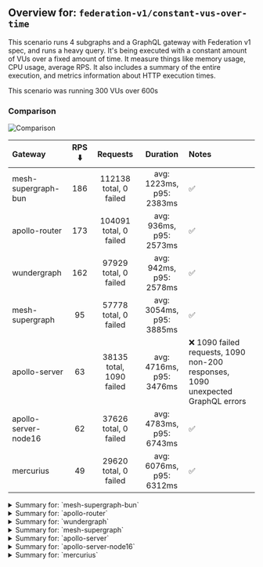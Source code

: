 ## Overview for: `federation-v1/constant-vus-over-time`


This scenario runs 4 subgraphs and a GraphQL gateway with Federation v1 spec, and runs a heavy query. It's being executed with a constant amount of VUs over a fixed amount of time. It measure things like memory usage, CPU usage, average RPS. It also includes a summary of the entire execution, and metrics information about HTTP execution times.


This scenario was running 300 VUs over 600s


### Comparison


<img src="https://imagedelivery.net/KYe9TScr4TldYHA48pczVg/6f6e860b-a6ce-4271-c7a9-36520e8ac300/public" alt="Comparison" />


| Gateway              | RPS ⬇️ |         Requests         |         Duration         | Notes                                                                          |
| :------------------- | :----: | :----------------------: | :----------------------: | :----------------------------------------------------------------------------- |
| mesh-supergraph-bun  |  186   |  112138 total, 0 failed  | avg: 1223ms, p95: 2383ms | ✅                                                                              |
| apollo-router        |  173   |  104091 total, 0 failed  | avg: 936ms, p95: 2573ms  | ✅                                                                              |
| wundergraph          |  162   |  97929 total, 0 failed   | avg: 942ms, p95: 2578ms  | ✅                                                                              |
| mesh-supergraph      |   95   |  57778 total, 0 failed   | avg: 3054ms, p95: 3885ms | ✅                                                                              |
| apollo-server        |   63   | 38135 total, 1090 failed | avg: 4716ms, p95: 3476ms | ❌ 1090 failed requests, 1090 non-200 responses, 1090 unexpected GraphQL errors |
| apollo-server-node16 |   62   |  37626 total, 0 failed   | avg: 4783ms, p95: 6743ms | ✅                                                                              |
| mercurius            |   49   |  29620 total, 0 failed   | avg: 6076ms, p95: 6312ms | ✅                                                                              |



<details>
  <summary>Summary for: `mesh-supergraph-bun`</summary>

  **K6 Output**




```
     ✓ response code was 200
     ✓ no graphql errors
     ✓ valid response structure

     checks.........................: 100.00% ✓ 336414    ✗ 0     
     data_received..................: 9.8 GB  16 MB/s
     data_sent......................: 133 MB  221 kB/s
     http_req_blocked...............: avg=145.87µs min=1.29µs  med=3.06µs   max=1.98s p(90)=4.83µs   p(95)=5.77µs
     http_req_connecting............: avg=62.33µs  min=0s      med=0s       max=1.23s p(90)=0s       p(95)=0s    
     http_req_duration..............: avg=1.22s    min=16.49ms med=1.12s    max=6.19s p(90)=2.04s    p(95)=2.38s 
       { expected_response:true }...: avg=1.22s    min=16.49ms med=1.12s    max=6.19s p(90)=2.04s    p(95)=2.38s 
     http_req_failed................: 0.00%   ✓ 0         ✗ 112138
     http_req_receiving.............: avg=210.11ms min=26.77µs med=70µs     max=5.65s p(90)=908.89ms p(95)=1.32s 
     http_req_sending...............: avg=11.49ms  min=7.72µs  med=13.8µs   max=4.41s p(90)=34.57µs  p(95)=4.53ms
     http_req_tls_handshaking.......: avg=0s       min=0s      med=0s       max=0s    p(90)=0s       p(95)=0s    
     http_req_waiting...............: avg=1s       min=16.41ms med=950.95ms max=2.78s p(90)=1.6s     p(95)=1.84s 
     http_reqs......................: 112138  186.53083/s
     iteration_duration.............: avg=1.6s     min=26.17ms med=1.44s    max=10.5s p(90)=2.74s    p(95)=3.26s 
     iterations.....................: 112138  186.53083/s
     vus............................: 94      min=94      max=300 
     vus_max........................: 300     min=300     max=300 
```


**Performance Overview**


<img src="https://imagedelivery.net/KYe9TScr4TldYHA48pczVg/33260de8-f36e-4d4d-63f3-9fbf7cac4e00/public" alt="Performance Overview" />


**Subgraphs Overview**


<img src="https://imagedelivery.net/KYe9TScr4TldYHA48pczVg/bb3f06ef-37f3-4b6a-3dd2-393af964f700/public" alt="Subgraphs Overview" />


**HTTP Overview**


<img src="https://imagedelivery.net/KYe9TScr4TldYHA48pczVg/7220a2cc-aee2-4e67-2c2b-b4e2e6e34d00/public" alt="HTTP Overview" />


  </details>

<details>
  <summary>Summary for: `apollo-router`</summary>

  **K6 Output**




```
     ✓ response code was 200
     ✓ no graphql errors
     ✓ valid response structure

     checks.........................: 100.00% ✓ 312273     ✗ 0     
     data_received..................: 9.1 GB  15 MB/s
     data_sent......................: 124 MB  206 kB/s
     http_req_blocked...............: avg=1.05ms   min=1.36µs  med=3.26µs   max=3.57s  p(90)=5.2µs    p(95)=6.27µs
     http_req_connecting............: avg=805.69µs min=0s      med=0s       max=3.57s  p(90)=0s       p(95)=0s    
     http_req_duration..............: avg=935.78ms min=8.93ms  med=720.09ms max=13.2s  p(90)=2.01s    p(95)=2.57s 
       { expected_response:true }...: avg=935.78ms min=8.93ms  med=720.09ms max=13.2s  p(90)=2.01s    p(95)=2.57s 
     http_req_failed................: 0.00%   ✓ 0          ✗ 104091
     http_req_receiving.............: avg=360.79ms min=27.73µs med=77.89µs  max=8.91s  p(90)=1.38s    p(95)=1.99s 
     http_req_sending...............: avg=22.15ms  min=8.14µs  med=14.78µs  max=7.74s  p(90)=40.6µs   p(95)=8.66ms
     http_req_tls_handshaking.......: avg=0s       min=0s      med=0s       max=0s     p(90)=0s       p(95)=0s    
     http_req_waiting...............: avg=552.83ms min=8.75ms  med=516.35ms max=3.88s  p(90)=998.45ms p(95)=1.16s 
     http_reqs......................: 104091  173.285291/s
     iteration_duration.............: avg=1.71s    min=20.37ms med=1.34s    max=14.84s p(90)=3.7s     p(95)=4.52s 
     iterations.....................: 104091  173.285291/s
     vus............................: 202     min=202      max=300 
     vus_max........................: 300     min=300      max=300 
```


**Performance Overview**


<img src="https://imagedelivery.net/KYe9TScr4TldYHA48pczVg/893d9533-5a41-42d4-e218-25d6b0b95c00/public" alt="Performance Overview" />


**Subgraphs Overview**


<img src="https://imagedelivery.net/KYe9TScr4TldYHA48pczVg/d86d2f5e-6f65-49ab-05a8-7c090d418d00/public" alt="Subgraphs Overview" />


**HTTP Overview**


<img src="https://imagedelivery.net/KYe9TScr4TldYHA48pczVg/6c8510e7-4a28-4898-459d-56af85c65d00/public" alt="HTTP Overview" />


  </details>

<details>
  <summary>Summary for: `wundergraph`</summary>

  **K6 Output**




```
     ✓ response code was 200
     ✓ no graphql errors
     ✓ valid response structure

     checks.........................: 100.00% ✓ 293787     ✗ 0    
     data_received..................: 8.6 GB  14 MB/s
     data_sent......................: 116 MB  193 kB/s
     http_req_blocked...............: avg=2.36ms   min=1.43µs  med=3.28µs   max=4.86s  p(90)=4.82µs  p(95)=5.91µs 
     http_req_connecting............: avg=1.96ms   min=0s      med=0s       max=4.86s  p(90)=0s      p(95)=0s     
     http_req_duration..............: avg=941.63ms min=9.27ms  med=735.18ms max=8.32s  p(90)=2.06s   p(95)=2.57s  
       { expected_response:true }...: avg=941.63ms min=9.27ms  med=735.18ms max=8.32s  p(90)=2.06s   p(95)=2.57s  
     http_req_failed................: 0.00%   ✓ 0          ✗ 97929
     http_req_receiving.............: avg=370.31ms min=26.85µs med=81.34µs  max=8.17s  p(90)=1.43s   p(95)=2.06s  
     http_req_sending...............: avg=22.21ms  min=7.89µs  med=14.74µs  max=5.24s  p(90)=52.26µs p(95)=13.01ms
     http_req_tls_handshaking.......: avg=0s       min=0s      med=0s       max=0s     p(90)=0s      p(95)=0s     
     http_req_waiting...............: avg=549.11ms min=9.19ms  med=508.33ms max=3.29s  p(90)=1.01s   p(95)=1.19s  
     http_reqs......................: 97929   162.957934/s
     iteration_duration.............: avg=1.82s    min=22.13ms med=1.51s    max=12.89s p(90)=3.79s   p(95)=4.66s  
     iterations.....................: 97929   162.957934/s
     vus............................: 1       min=1        max=300
     vus_max........................: 300     min=300      max=300
```


**Performance Overview**


<img src="https://imagedelivery.net/KYe9TScr4TldYHA48pczVg/d3d2f2f7-ac09-4659-9902-4449f0667a00/public" alt="Performance Overview" />


**Subgraphs Overview**


<img src="https://imagedelivery.net/KYe9TScr4TldYHA48pczVg/d448eee8-70fb-4b2f-b82f-c486c8a0f500/public" alt="Subgraphs Overview" />


**HTTP Overview**


<img src="https://imagedelivery.net/KYe9TScr4TldYHA48pczVg/493c8d00-1562-44c9-7227-f2f07f87c600/public" alt="HTTP Overview" />


  </details>

<details>
  <summary>Summary for: `mesh-supergraph`</summary>

  **K6 Output**




```
     ✓ response code was 200
     ✓ no graphql errors
     ✓ valid response structure

     checks.........................: 100.00% ✓ 173334    ✗ 0    
     data_received..................: 5.1 GB  8.4 MB/s
     data_sent......................: 69 MB   114 kB/s
     http_req_blocked...............: avg=45.09µs min=1.21µs  med=3.82µs  max=138.23ms p(90)=5.95µs p(95)=6.92µs 
     http_req_connecting............: avg=16.99µs min=0s      med=0s      max=32.82ms  p(90)=0s     p(95)=0s     
     http_req_duration..............: avg=3.05s   min=1.27s   med=3.03s   max=7.52s    p(90)=3.69s  p(95)=3.88s  
       { expected_response:true }...: avg=3.05s   min=1.27s   med=3.03s   max=7.52s    p(90)=3.69s  p(95)=3.88s  
     http_req_failed................: 0.00%   ✓ 0         ✗ 57778
     http_req_receiving.............: avg=8.44ms  min=33.12µs med=81.23µs max=790.87ms p(90)=4.92ms p(95)=26.73ms
     http_req_sending...............: avg=1.08ms  min=7.56µs  med=17.72µs max=870.04ms p(90)=36.2µs p(95)=119.1µs
     http_req_tls_handshaking.......: avg=0s      min=0s      med=0s      max=0s       p(90)=0s     p(95)=0s     
     http_req_waiting...............: avg=3.04s   min=1.27s   med=3.03s   max=7.52s    p(90)=3.68s  p(95)=3.87s  
     http_reqs......................: 57778   95.940034/s
     iteration_duration.............: avg=3.12s   min=1.28s   med=3.1s    max=7.54s    p(90)=3.78s  p(95)=3.98s  
     iterations.....................: 57778   95.940034/s
     vus............................: 110     min=110     max=300
     vus_max........................: 300     min=300     max=300
```


**Performance Overview**


<img src="https://imagedelivery.net/KYe9TScr4TldYHA48pczVg/0fc37aeb-4c2b-43d3-6346-401c77673800/public" alt="Performance Overview" />


**Subgraphs Overview**


<img src="https://imagedelivery.net/KYe9TScr4TldYHA48pczVg/5d655018-d62d-4a67-71f0-70d498fc7500/public" alt="Subgraphs Overview" />


**HTTP Overview**


<img src="https://imagedelivery.net/KYe9TScr4TldYHA48pczVg/077f8749-ddbf-4f3b-e418-1e07ec94f300/public" alt="HTTP Overview" />


  </details>

<details>
  <summary>Summary for: `apollo-server`</summary>

  **K6 Output**




```
     ✗ response code was 200
      ↳  97% — ✓ 37045 / ✗ 1090
     ✗ no graphql errors
      ↳  97% — ✓ 37045 / ✗ 1090
     ✓ valid response structure

     checks.........................: 98.07% ✓ 111135   ✗ 2180 
     data_received..................: 3.3 GB 5.4 MB/s
     data_sent......................: 45 MB  75 kB/s
     http_req_blocked...............: avg=135.26µs min=1.33µs   med=2.82µs   max=115.33ms p(90)=4.76µs   p(95)=7.32µs  
     http_req_connecting............: avg=124.27µs min=0s       med=0s       max=115.18ms p(90)=0s       p(95)=0s      
     http_req_duration..............: avg=4.71s    min=251.85ms med=3.08s    max=1m0s     p(90)=3.27s    p(95)=3.47s   
       { expected_response:true }...: avg=3.08s    min=251.85ms med=3.07s    max=59.31s   p(90)=3.23s    p(95)=3.32s   
     http_req_failed................: 2.85%  ✓ 1090     ✗ 37045
     http_req_receiving.............: avg=213.6µs  min=0s       med=120.56µs max=110.71ms p(90)=183.96µs p(95)=214.61µs
     http_req_sending...............: avg=78.44µs  min=8.07µs   med=14.09µs  max=125.44ms p(90)=28.32µs  p(95)=39.16µs 
     http_req_tls_handshaking.......: avg=0s       min=0s       med=0s       max=0s       p(90)=0s       p(95)=0s      
     http_req_waiting...............: avg=4.71s    min=251.72ms med=3.08s    max=1m0s     p(90)=3.27s    p(95)=3.47s   
     http_reqs......................: 38135  63.30551/s
     iteration_duration.............: avg=4.72s    min=262.43ms med=3.09s    max=1m0s     p(90)=3.28s    p(95)=3.48s   
     iterations.....................: 38135  63.30551/s
     vus............................: 65     min=65     max=300
     vus_max........................: 300    min=300    max=300
```


**Performance Overview**


<img src="https://imagedelivery.net/KYe9TScr4TldYHA48pczVg/f8a23e0c-1748-4f8e-c19d-cd9d95f8f800/public" alt="Performance Overview" />


**Subgraphs Overview**


<img src="https://imagedelivery.net/KYe9TScr4TldYHA48pczVg/2054cf58-f2d8-41dd-f3e4-d7003b800000/public" alt="Subgraphs Overview" />


**HTTP Overview**


<img src="https://imagedelivery.net/KYe9TScr4TldYHA48pczVg/76b21578-da5b-44bf-17dc-191fbcaaf100/public" alt="HTTP Overview" />


  </details>

<details>
  <summary>Summary for: `apollo-server-node16`</summary>

  **K6 Output**




```
     ✓ response code was 200
     ✓ no graphql errors
     ✓ valid response structure

     checks.........................: 100.00% ✓ 112878   ✗ 0    
     data_received..................: 3.3 GB  5.5 MB/s
     data_sent......................: 45 MB   74 kB/s
     http_req_blocked...............: avg=37.44µs  min=1.35µs   med=3.03µs   max=37.86ms  p(90)=4.88µs   p(95)=5.74µs  
     http_req_connecting............: avg=28.65µs  min=0s       med=0s       max=28.81ms  p(90)=0s       p(95)=0s      
     http_req_duration..............: avg=4.78s    min=498.29ms med=4.53s    max=11.62s   p(90)=6.27s    p(95)=6.74s   
       { expected_response:true }...: avg=4.78s    min=498.29ms med=4.53s    max=11.62s   p(90)=6.27s    p(95)=6.74s   
     http_req_failed................: 0.00%   ✓ 0        ✗ 37626
     http_req_receiving.............: avg=1.27ms   min=37.86µs  med=111.64µs max=440.51ms p(90)=206.28µs p(95)=585.65µs
     http_req_sending...............: avg=124.17µs min=8.4µs    med=14.85µs  max=141.5ms  p(90)=30.58µs  p(95)=44.63µs 
     http_req_tls_handshaking.......: avg=0s       min=0s       med=0s       max=0s       p(90)=0s       p(95)=0s      
     http_req_waiting...............: avg=4.78s    min=498.18ms med=4.53s    max=11.62s   p(90)=6.27s    p(95)=6.74s   
     http_reqs......................: 37626   62.36946/s
     iteration_duration.............: avg=4.8s     min=505.86ms med=4.55s    max=11.63s   p(90)=6.3s     p(95)=6.76s   
     iterations.....................: 37626   62.36946/s
     vus............................: 75      min=75     max=300
     vus_max........................: 300     min=300    max=300
```


**Performance Overview**


<img src="https://imagedelivery.net/KYe9TScr4TldYHA48pczVg/162e7a4f-7152-46d1-639e-953ef9146800/public" alt="Performance Overview" />


**Subgraphs Overview**


<img src="https://imagedelivery.net/KYe9TScr4TldYHA48pczVg/27c482e1-a7dc-4b8c-e55c-612922f75400/public" alt="Subgraphs Overview" />


**HTTP Overview**


<img src="https://imagedelivery.net/KYe9TScr4TldYHA48pczVg/197b908b-97fc-4d9c-8378-c0af86760400/public" alt="HTTP Overview" />


  </details>

<details>
  <summary>Summary for: `mercurius`</summary>

  **K6 Output**




```
     ✓ response code was 200
     ✓ no graphql errors
     ✓ valid response structure

     checks.........................: 100.00% ✓ 88860     ✗ 0    
     data_received..................: 2.6 GB  4.3 MB/s
     data_sent......................: 35 MB   58 kB/s
     http_req_blocked...............: avg=78.37µs  min=1.53µs   med=3.77µs   max=28.37ms p(90)=5.15µs   p(95)=5.77µs  
     http_req_connecting............: avg=67.72µs  min=0s       med=0s       max=26.56ms p(90)=0s       p(95)=0s      
     http_req_duration..............: avg=6.07s    min=342.33ms med=6.13s    max=13.39s  p(90)=6.25s    p(95)=6.31s   
       { expected_response:true }...: avg=6.07s    min=342.33ms med=6.13s    max=13.39s  p(90)=6.25s    p(95)=6.31s   
     http_req_failed................: 0.00%   ✓ 0         ✗ 29620
     http_req_receiving.............: avg=196.64µs min=40.07µs  med=120.58µs max=84.85ms p(90)=169.03µs p(95)=191.59µs
     http_req_sending...............: avg=39.76µs  min=8.46µs   med=20.75µs  max=50.57ms p(90)=32.97µs  p(95)=37.86µs 
     http_req_tls_handshaking.......: avg=0s       min=0s       med=0s       max=0s      p(90)=0s       p(95)=0s      
     http_req_waiting...............: avg=6.07s    min=341.33ms med=6.13s    max=13.39s  p(90)=6.25s    p(95)=6.31s   
     http_reqs......................: 29620   49.211146/s
     iteration_duration.............: avg=6.08s    min=368.14ms med=6.14s    max=13.41s  p(90)=6.26s    p(95)=6.32s   
     iterations.....................: 29620   49.211146/s
     vus............................: 166     min=166     max=300
     vus_max........................: 300     min=300     max=300
```


**Performance Overview**


<img src="https://imagedelivery.net/KYe9TScr4TldYHA48pczVg/c47ec760-cef4-4f12-e428-8719d9a84400/public" alt="Performance Overview" />


**Subgraphs Overview**


<img src="https://imagedelivery.net/KYe9TScr4TldYHA48pczVg/cd17d56d-b751-465c-6bfb-b6b0fb45c700/public" alt="Subgraphs Overview" />


**HTTP Overview**


<img src="https://imagedelivery.net/KYe9TScr4TldYHA48pczVg/295dfc30-0437-4686-4cdb-8424f5b7c100/public" alt="HTTP Overview" />


  </details>